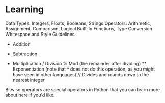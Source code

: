 # Learning
Data Types: Integers, Floats, Booleans, Strings
Operators: Arithmetic, Assignment, Comparison, Logical
Built-In Functions, Type Conversion
Whitespace and Style Guidelines

+ Addition
- Subtraction
* Multiplication
/ Division
% Mod (the remainder after dividing)
** Exponentiation (note that ^ does not do this operation, as you might have seen in other languages)
// Divides and rounds down to the nearest integer

Bitwise operators are special operators in Python that you can learn more about here if you'd like.
